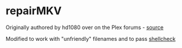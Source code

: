# repairMKV

Originally authored by hd1080 over on the Plex forums - [source](https://forums.plex.tv/index.php/topic/63691-how-to-automated-linux-script-for-fixing-broken-mkv-files-works-with-sickbeard-too/)

Modified to work with "unfriendly" filenames and to pass [shellcheck](https://github.com/koalaman/shellcheck)
